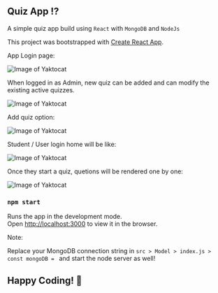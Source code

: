 ## Quiz App ⁉

A simple quiz app build using `React` with `MongoDB` and `NodeJs`

This project was bootstrapped with [Create React App](https://github.com/facebook/create-react-app).

App Login page: 

![Image of Yaktocat](https://github.com/AVShankar/quiz_app/blob/master/Screenshot/Homepage.png)

When logged in as Admin, new quiz can be added and can modify the existing active quizzes.

![Image of Yaktocat](https://github.com/AVShankar/quiz_app/blob/master/Screenshot/Admin_dashboard.png)

Add quiz option: 

![Image of Yaktocat](https://github.com/AVShankar/quiz_app/blob/master/Screenshot/Add_quiz.png)

Student / User login home will be like: 

![Image of Yaktocat](https://github.com/AVShankar/quiz_app/blob/master/Screenshot/User_home.png)

Once they start a quiz, quetions will be rendered one by one:

![Image of Yaktocat](https://github.com/AVShankar/quiz_app/blob/master/Screenshot/Quiz_page.png)

### `npm start`

Runs the app in the development mode.<br />
Open [http://localhost:3000](http://localhost:3000) to view it in the browser.

Note: 

Replace your MongoDB connection string in `src > Model > index.js > const mongoDB = ` and start the node server as well!

<h2>Happy Coding! 🤖